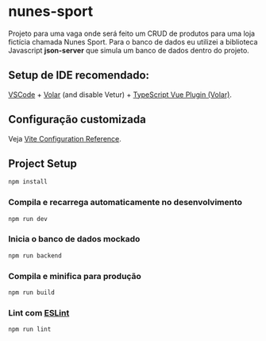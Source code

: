 # nunes-sport

Projeto para uma vaga onde será feito um CRUD de produtos para uma loja fictícia chamada Nunes Sport.
Para o banco de dados eu utilizei a biblioteca Javascript <strong>json-server</strong> que simula um banco de dados dentro do projeto.

## Setup de IDE recomendado:

[VSCode](https://code.visualstudio.com/) + [Volar](https://marketplace.visualstudio.com/items?itemName=Vue.volar) (and disable Vetur) + [TypeScript Vue Plugin (Volar)](https://marketplace.visualstudio.com/items?itemName=Vue.vscode-typescript-vue-plugin).

## Configuração customizada

Veja [Vite Configuration Reference](https://vitejs.dev/config/).

## Project Setup

```sh
npm install
```

### Compila e recarrega automaticamente no desenvolvimento

```sh
npm run dev
```

### Inicia o banco de dados mockado

```sh
npm run backend
```

### Compila e minifica para produção

```sh
npm run build
```

### Lint com [ESLint](https://eslint.org/)

```sh
npm run lint
```
